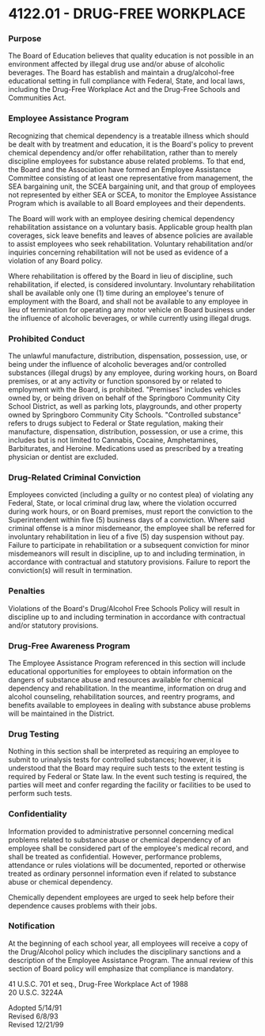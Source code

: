 4122.01 - DRUG-FREE WORKPLACE
=============================

### Purpose

The Board of Education believes that quality education is not possible
in an environment affected by illegal drug use and/or abuse of alcoholic
beverages. The Board has establish and maintain a drug/alcohol-free
educational setting in full compliance with Federal, State, and local
laws, including the Drug-Free Workplace Act and the Drug-Free Schools
and Communities Act.

### Employee Assistance Program

Recognizing that chemical dependency is a treatable illness which should
be dealt with by treatment and education, it is the Board's policy to
prevent chemical dependency and/or offer rehabilitation, rather than to
merely discipline employees for substance abuse related problems. To
that end, the Board and the Association have formed an Employee
Assistance Committee consisting of at least one representative from
management, the SEA bargaining unit, the SCEA bargaining unit, and that
group of employees not represented by either SEA or SCEA, to monitor the
Employee Assistance Program which is available to all Board employees
and their dependents.

The Board will work with an employee desiring chemical dependency
rehabilitation assistance on a voluntary basis. Applicable group health
plan coverages, sick leave benefits and leaves of absence policies are
available to assist employees who seek rehabilitation. Voluntary
rehabilitation and/or inquiries concerning rehabilitation will not be
used as evidence of a violation of any Board policy.

Where rehabilitation is offered by the Board in lieu of discipline, such
rehabilitation, if elected, is considered involuntary. Involuntary
rehabilitation shall be available only one (1) time during an employee's
tenure of employment with the Board, and shall not be available to any
employee in lieu of termination for operating any motor vehicle on Board
business under the influence of alcoholic beverages, or while currently
using illegal drugs.

### Prohibited Conduct

The unlawful manufacture, distribution, dispensation, possession, use,
or being under the influence of alcoholic beverages and/or controlled
substances (illegal drugs) by any employee, during working hours, on
Board premises, or at any activity or function sponsored by or related
to employment with the Board, is prohibited. "Premises" includes
vehicles owned by, or being driven on behalf of the Springboro Community
City School District, as well as parking lots, playgrounds, and other
property owned by Springboro Community City Schools. "Controlled
substance" refers to drugs subject to Federal or State regulation,
making their manufacture, dispensation, distribution, possession, or use
a crime, this includes but is not limited to Cannabis, Cocaine,
Amphetamines, Barbiturates, and Heroine. Medications used as prescribed
by a treating physician or dentist are excluded.

### Drug-Related Criminal Conviction

Employees convicted (including a guilty or no contest plea) of violating
any Federal, State, or local criminal drug law, where the violation
occurred during work hours, or on Board premises, must report the
conviction to the Superintendent within five (5) business days of a
conviction. Where said criminal offense is a minor misdemeanor, the
employee shall be referred for involuntary rehabilitation in lieu of a
five (5) day suspension without pay. Failure to participate in
rehabilitation or a subsequent conviction for minor misdemeanors will
result in discipline, up to and including termination, in accordance
with contractual and statutory provisions. Failure to report the
conviction(s) will result in termination.

### Penalties

Violations of the Board's Drug/Alcohol Free Schools Policy will result
in discipline up to and including termination in accordance with
contractual and/or statutory provisions.

### Drug-Free Awareness Program

The Employee Assistance Program referenced in this section will include
educational opportunities for employees to obtain information on the
dangers of substance abuse and resources available for chemical
dependency and rehabilitation. In the meantime, information on drug and
alcohol counseling, rehabilitation sources, and reentry programs, and
benefits available to employees in dealing with substance abuse problems
will be maintained in the District.

### Drug Testing

Nothing in this section shall be interpreted as requiring an employee to
submit to urinalysis tests for controlled substances; however, it is
understood that the Board may require such tests to the extent testing
is required by Federal or State law. In the event such testing is
required, the parties will meet and confer regarding the facility or
facilities to be used to perform such tests.

### Confidentiality

Information provided to administrative personnel concerning medical
problems related to substance abuse or chemical dependency of an
employee shall be considered part of the employee's medical record, and
shall be treated as confidential. However, performance problems,
attendance or rules violations will be documented, reported or otherwise
treated as ordinary personnel information even if related to substance
abuse or chemical dependency.

Chemically dependent employees are urged to seek help before their
dependence causes problems with their jobs.

### Notification

At the beginning of each school year, all employees will receive a copy
of the Drug/Alcohol policy which includes the disciplinary sanctions and
a description of the Employee Assistance Program. The annual review of
this section of Board policy will emphasize that compliance is
mandatory.

41 U.S.C. 701 et seq., Drug-Free Workplace Act of 1988\
 20 U.S.C. 3224A

Adopted 5/14/91\
 Revised 6/8/93\
 Revised 12/21/99
